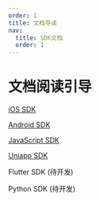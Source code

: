 ```yaml
---
order: 1
title: 文档导读
nav:
  title: SDK文档
  order: 1
---
```


# 文档阅读引导

[iOS SDK](./iossdk/intro.md)<br/>

[Android SDK](./android.md) <br/>

[JavaScript SDK](./jssdk/intro.md) <br/>

[Uniapp SDK](./uniapp.md) <br/>

Flutter SDK (待开发)

Python SDK (待开发)
